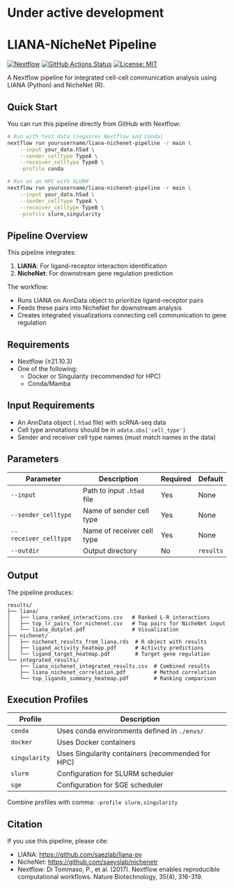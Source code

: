# Under active development

# LIANA-NicheNet Pipeline

[![Nextflow](https://img.shields.io/badge/nextflow-%E2%89%A521.10.3-brightgreen.svg)](https://www.nextflow.io/)
[![GitHub Actions Status](https://github.com/vishaloza/ccc-pipeline/workflows/tests/badge.svg)](https://github.com/vishaloza/ccc-pipeline/actions)
[![License: MIT](https://img.shields.io/badge/License-MIT-yellow.svg)](https://opensource.org/licenses/MIT)

A Nextflow pipeline for integrated cell-cell communication analysis using LIANA (Python) and NicheNet (R).

## Quick Start

You can run this pipeline directly from GitHub with Nextflow:

```bash
# Run with test data (requires Nextflow and Conda)
nextflow run yourusername/liana-nichenet-pipeline -r main \
    --input your_data.h5ad \
    --sender_celltype TypeA \
    --receiver_celltype TypeB \
    -profile conda

# Run on an HPC with SLURM
nextflow run yourusername/liana-nichenet-pipeline -r main \
    --input your_data.h5ad \
    --sender_celltype TypeA \
    --receiver_celltype TypeB \
    -profile slurm,singularity
```

## Pipeline Overview

This pipeline integrates:

1. **LIANA**: For ligand-receptor interaction identification
2. **NicheNet**: For downstream gene regulation prediction

The workflow:
- Runs LIANA on AnnData object to prioritize ligand-receptor pairs
- Feeds these pairs into NicheNet for downstream analysis
- Creates integrated visualizations connecting cell communication to gene regulation

## Requirements

- Nextflow (≥21.10.3)
- One of the following:
  - Docker or Singularity (recommended for HPC)
  - Conda/Mamba

## Input Requirements

- An AnnData object (`.h5ad` file) with scRNA-seq data
- Cell type annotations should be in `adata.obs['cell_type']`
- Sender and receiver cell type names (must match names in the data)

## Parameters

| Parameter | Description | Required | Default |
|-----------|-------------|----------|---------|
| `--input` | Path to input `.h5ad` file | Yes | None |
| `--sender_celltype` | Name of sender cell type | Yes | None |
| `--receiver_celltype` | Name of receiver cell type | Yes | None |
| `--outdir` | Output directory | No | `results` |

## Output

The pipeline produces:

```
results/
├── liana/
│   ├── liana_ranked_interactions.csv   # Ranked L-R interactions
│   ├── top_lr_pairs_for_nichenet.csv   # Top pairs for NicheNet input
│   └── liana_dotplot.pdf               # Visualization
├── nichenet/
│   ├── nichenet_results_from_liana.rds  # R object with results
│   ├── ligand_activity_heatmap.pdf      # Activity predictions 
│   └── ligand_target_heatmap.pdf        # Target gene regulation
└── integrated_results/
    ├── liana_nichenet_integrated_results.csv  # Combined results
    ├── liana_nichenet_correlation.pdf         # Method correlation
    └── top_ligands_summary_heatmap.pdf        # Ranking comparison
```

## Execution Profiles

| Profile | Description |
|---------|-------------|
| `conda` | Uses conda environments defined in `./envs/` |
| `docker` | Uses Docker containers |
| `singularity` | Uses Singularity containers (recommended for HPC) |
| `slurm` | Configuration for SLURM scheduler |
| `sge` | Configuration for SGE scheduler |

Combine profiles with comma: `-profile slurm,singularity`

## Citation

If you use this pipeline, please cite:

- LIANA: https://github.com/saezlab/liana-py
- NicheNet: https://github.com/saeyslab/nichenetr
- Nextflow: Di Tommaso, P., et al. (2017). Nextflow enables reproducible computational workflows. Nature Biotechnology, 35(4), 316-319.
